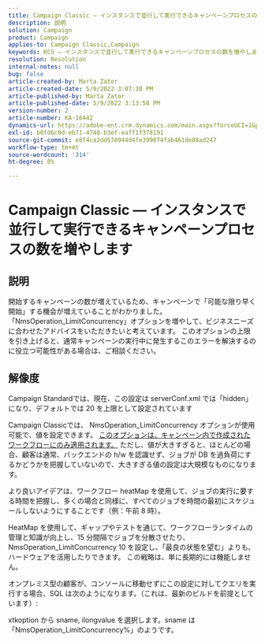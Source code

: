 ```yaml
---
title: Campaign Classic — インスタンスで並行して実行できるキャンペーンプロセスの数を増やします
description: 説明
solution: Campaign
product: Campaign
applies-to: Campaign Classic,Campaign
keywords: KCS — インスタンスで並行して実行できるキャンペーンプロセスの数を増やします
resolution: Resolution
internal-notes: null
bug: false
article-created-by: Marta Zator
article-created-date: 5/9/2022 3:07:38 PM
article-published-by: Marta Zator
article-published-date: 5/9/2022 3:13:58 PM
version-number: 2
article-number: KA-16442
dynamics-url: https://adobe-ent.crm.dynamics.com/main.aspx?forceUCI=1&pagetype=entityrecord&etn=knowledgearticle&id=919ebec1-a9cf-ec11-a7b5-0022480a8e40
exl-id: b0fd6c0d-eb71-4740-b3ef-eaff1f378191
source-git-commit: e8f4ca2dd578944d4fe399074fab461de88ad247
workflow-type: tm+mt
source-wordcount: '314'
ht-degree: 0%

---
```


# Campaign Classic — インスタンスで並行して実行できるキャンペーンプロセスの数を増やします

## 説明


開始するキャンペーンの数が増えているため、キャンペーンで「可能な限り早く開始」する機会が増えていることがわかりました。
「NmsOperation_LimitConcurrency」オプションを増やして、ビジネスニーズに合わせたアドバイスをいただきたいと考えています。
このオプションの上限を引き上げると、通常キャンペーンの実行中に発生するこのエラーを解決するのに役立つ可能性がある場合は、ご相談ください。


## 解像度


Campaign Standardでは、現在、この設定は serverConf.xml では「hidden」になり、デフォルトでは 20 を上限として設定されています  

Campaign Classicでは、 NmsOperation_LimitConcurrency オプションが使用可能で、値を設定できます。 <u>このオプションは、キャンペーン内で作成されたワークフローにのみ適用されます。</u> ただし、値が大きすぎると、ほとんどの場合、顧客は通常、バックエンドの h/w を認識せず、ジョブが DB を過負荷にするかどうかを把握していないので、大きすぎる値の設定は大規模なものになります。

より良いアイデアは、ワークフロー heatMap を使用して、ジョブの実行に要する時間を把握し、多くの場合と同様に、すべてのジョブを時間の最初にスケジュールしないようにすることです（例：午前 8 時）。

HeatMap を使用して、ギャップやテストを通じて、ワークフローランタイムの管理と知識が向上し、15 分間隔でジョブを分散させたり、NmsOperation_LimitConcurrency 10 を設定し、「最良の状態を望む」よりも、ハードウェアを活用したりできます。 この戦略は、単に長期的には機能しません。





オンプレミス型の顧客が、コンソールに移動せずにこの設定に対してクエリを実行する場合、SQL は次のようになります。（これは、最新のビルドを前提としています）:

xtkoption から sname, ilongvalue を選択します。sname は「NmsOperation_LimitConcurrency%」のようです。

